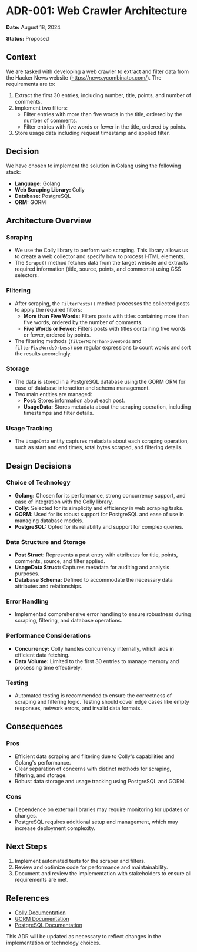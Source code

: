 # ADR-001: Web Crawler Architecture

**Date:** August 18, 2024

**Status:** Proposed

## Context
We are tasked with developing a web crawler to extract and filter data from the Hacker News website (https://news.ycombinator.com/). The requirements are to:

1. Extract the first 30 entries, including number, title, points, and number of comments.
2. Implement two filters:
   - Filter entries with more than five words in the title, ordered by the number of comments.
   - Filter entries with five words or fewer in the title, ordered by points.
3. Store usage data including request timestamp and applied filter.

## Decision
We have chosen to implement the solution in Golang using the following stack:

- **Language:** Golang
- **Web Scraping Library:** Colly
- **Database:** PostgreSQL
- **ORM:** GORM

## Architecture Overview

### Scraping
- We use the Colly library to perform web scraping. This library allows us to create a web collector and specify how to process HTML elements.
- The `Scrape()` method fetches data from the target website and extracts required information (title, source, points, and comments) using CSS selectors.

### Filtering
- After scraping, the `FilterPosts()` method processes the collected posts to apply the required filters:
  - **More than Five Words:** Filters posts with titles containing more than five words, ordered by the number of comments.
  - **Five Words or Fewer:** Filters posts with titles containing five words or fewer, ordered by points.
- The filtering methods (`filterMoreThanFiveWords` and `filterFiveWordsOrLess`) use regular expressions to count words and sort the results accordingly.

### Storage
- The data is stored in a PostgreSQL database using the GORM ORM for ease of database interaction and schema management.
- Two main entities are managed:
  - **Post:** Stores information about each post.
  - **UsageData:** Stores metadata about the scraping operation, including timestamps and filter details.

### Usage Tracking
- The `UsageData` entity captures metadata about each scraping operation, such as start and end times, total bytes scraped, and filtering details.

## Design Decisions

### Choice of Technology
- **Golang:** Chosen for its performance, strong concurrency support, and ease of integration with the Colly library.
- **Colly:** Selected for its simplicity and efficiency in web scraping tasks.
- **GORM:** Used for its robust support for PostgreSQL and ease of use in managing database models.
- **PostgreSQL:** Opted for its reliability and support for complex queries.

### Data Structure and Storage
- **Post Struct:** Represents a post entry with attributes for title, points, comments, source, and filter applied.
- **UsageData Struct:** Captures metadata for auditing and analysis purposes.
- **Database Schema:** Defined to accommodate the necessary data attributes and relationships.

### Error Handling
- Implemented comprehensive error handling to ensure robustness during scraping, filtering, and database operations.

### Performance Considerations
- **Concurrency:** Colly handles concurrency internally, which aids in efficient data fetching.
- **Data Volume:** Limited to the first 30 entries to manage memory and processing time effectively.

### Testing
- Automated testing is recommended to ensure the correctness of scraping and filtering logic. Testing should cover edge cases like empty responses, network errors, and invalid data formats.

## Consequences

### Pros
- Efficient data scraping and filtering due to Colly's capabilities and Golang's performance.
- Clear separation of concerns with distinct methods for scraping, filtering, and storage.
- Robust data storage and usage tracking using PostgreSQL and GORM.

### Cons
- Dependence on external libraries may require monitoring for updates or changes.
- PostgreSQL requires additional setup and management, which may increase deployment complexity.

## Next Steps
1. Implement automated tests for the scraper and filters.
2. Review and optimize code for performance and maintainability.
3. Document and review the implementation with stakeholders to ensure all requirements are met.

## References
- [Colly Documentation](https://pkg.go.dev/github.com/gocolly/colly/v2)
- [GORM Documentation](https://gorm.io/docs/)
- [PostgreSQL Documentation](https://www.postgresql.org/docs/)

This ADR will be updated as necessary to reflect changes in the implementation or technology choices.

